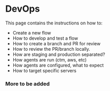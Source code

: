 # DevOps

This page contains the instructions on how to:

- Create a new flow
- How to develop and test a flow
- How to create a branch and PR for review
- How to review the PR/branch locally.
- How are staging and production separated?
- How agents are run (ctm, aws, etc)
- How agents are configured, what to expect
- How to target specific servers

### More to be added